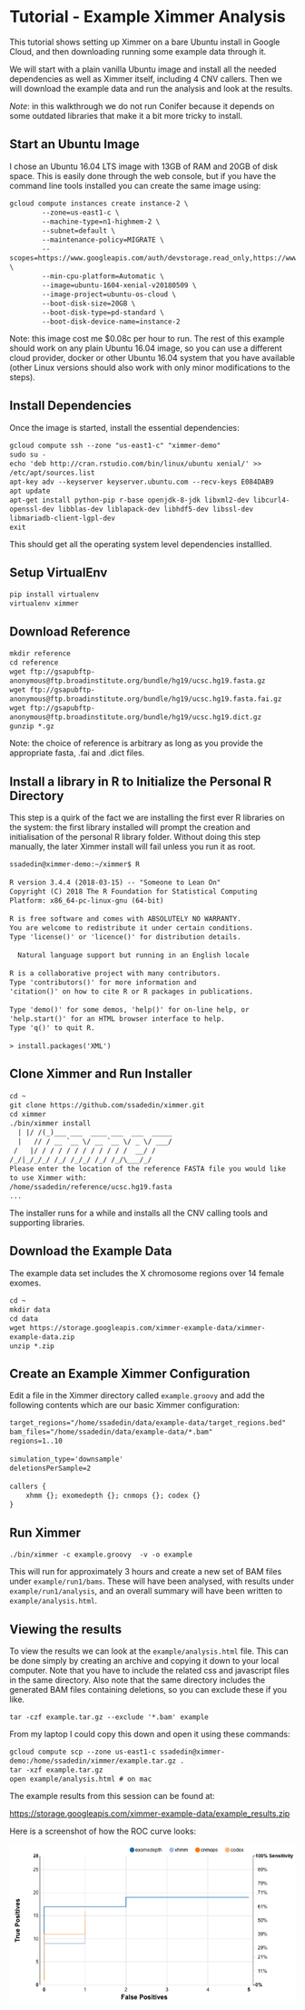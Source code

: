 # Tutorial - Example Ximmer Analysis

This tutorial shows setting up Ximmer on a bare Ubuntu install in Google Cloud, 
and then downloading running some example data through it.

We will start with a plain vanilla Ubuntu image and install all the needed
dependencies as well as Ximmer itself, including 4 CNV callers. Then we will
download the example data and run the analysis and look at the results.

_Note_: in this walkthrough we do not run Conifer because it depends on some
outdated libraries that make it a bit more tricky to install.

## Start an Ubuntu Image

I chose an Ubuntu 16.04 LTS image with 13GB of RAM and 20GB of disk space. This
is easily done through the web console, but if you have the command line tools installed
you can create the same image using:

```
gcloud compute instances create instance-2 \
        --zone=us-east1-c \
        --machine-type=n1-highmem-2 \
        --subnet=default \
        --maintenance-policy=MIGRATE \
        --scopes=https://www.googleapis.com/auth/devstorage.read_only,https://www.googleapis.com/auth/logging.write,https://www.googleapis.com/auth/monitoring.write,https://www.googleapis.com/auth/servicecontrol,https://www.googleapis.com/auth/service.management.readonly,https://www.googleapis.com/auth/trace.append \
        --min-cpu-platform=Automatic \
        --image=ubuntu-1604-xenial-v20180509 \
        --image-project=ubuntu-os-cloud \
        --boot-disk-size=20GB \
        --boot-disk-type=pd-standard \
        --boot-disk-device-name=instance-2
```

Note: this image cost me $0.08c per hour to run. The rest of this example should work
on any plain Ubuntu 16.04 image, so you can use a different cloud provider, docker or
other Ubuntu 16.04 system that you have available (other Linux versions should also work
with only minor modifications to the steps).

## Install Dependencies

Once the image is started, install the essential dependencies:

```
gcloud compute ssh --zone "us-east1-c" "ximmer-demo"
sudo su -
echo 'deb http://cran.rstudio.com/bin/linux/ubuntu xenial/' >> /etc/apt/sources.list
apt-key adv --keyserver keyserver.ubuntu.com --recv-keys E084DAB9
apt update
apt-get install python-pip r-base openjdk-8-jdk libxml2-dev libcurl4-openssl-dev libblas-dev liblapack-dev libhdf5-dev libssl-dev libmariadb-client-lgpl-dev
exit
```

This should get all the operating system level dependencies installled.

## Setup VirtualEnv

```
pip install virtualenv
virtualenv ximmer
```

## Download Reference

```
mkdir reference
cd reference
wget ftp://gsapubftp-anonymous@ftp.broadinstitute.org/bundle/hg19/ucsc.hg19.fasta.gz
wget ftp://gsapubftp-anonymous@ftp.broadinstitute.org/bundle/hg19/ucsc.hg19.fasta.fai.gz
wget ftp://gsapubftp-anonymous@ftp.broadinstitute.org/bundle/hg19/ucsc.hg19.dict.gz
gunzip *.gz
```

Note: the choice of reference is arbitrary as long as you provide the appropriate fasta, 
.fai and .dict files.

## Install a library in R to Initialize the Personal R Directory

This step is a quirk of the fact we are installing the first ever R 
libraries on the system: the first library installed will prompt the 
creation and initialisation of the personal R library folder. Without doing 
this step manually, the later Ximmer install will fail unless you run it as root.

```
ssadedin@ximmer-demo:~/ximmer$ R

R version 3.4.4 (2018-03-15) -- "Someone to Lean On"
Copyright (C) 2018 The R Foundation for Statistical Computing
Platform: x86_64-pc-linux-gnu (64-bit)

R is free software and comes with ABSOLUTELY NO WARRANTY.
You are welcome to redistribute it under certain conditions.
Type 'license()' or 'licence()' for distribution details.

  Natural language support but running in an English locale

R is a collaborative project with many contributors.
Type 'contributors()' for more information and
'citation()' on how to cite R or R packages in publications.

Type 'demo()' for some demos, 'help()' for on-line help, or
'help.start()' for an HTML browser interface to help.
Type 'q()' to quit R.

> install.packages('XML')
```

## Clone Ximmer and Run Installer

```
cd ~
git clone https://github.com/ssadedin/ximmer.git
cd ximmer
./bin/ximmer install
  | |/ /(_)___ ___  ____ ___  ___  _____
  |   // / __ `__ \/ __ `__ \/ _ \/ ___/
 /   |/ / / / / / / / / / / /  __/ /    
/_/|_/_/_/ /_/ /_/_/ /_/ /_/\___/_/     
Please enter the location of the reference FASTA file you would like to use Ximmer with: 
/home/ssadedin/reference/ucsc.hg19.fasta
...
```

The installer runs for a while and installs all the CNV calling tools and supporting libraries.

## Download the Example Data

The example data set includes the X chromosome regions over 14 female exomes. 

```
cd ~
mkdir data
cd data
wget https://storage.googleapis.com/ximmer-example-data/ximmer-example-data.zip
unzip *.zip
```

## Create an Example Ximmer Configuration

Edit a file in the Ximmer directory called `example.groovy` and add the 
following contents which are our basic Ximmer configuration:

```
target_regions="/home/ssadedin/data/example-data/target_regions.bed"
bam_files="/home/ssadedin/data/example-data/*.bam"
regions=1..10

simulation_type='downsample'
deletionsPerSample=2

callers { 
    xhmm {}; exomedepth {}; cnmops {}; codex {}
}
```


## Run Ximmer

```
./bin/ximmer -c example.groovy  -v -o example
```

This will run for approximately 3 hours and create a new set of BAM files 
under `example/run1/bams`. These will have been analysed, with results under
`example/run1/analysis`, and an overall summary will have been written to
`example/analysis.html`.


## Viewing the results

To view the results we can look at the `example/analysis.html` file. This can be 
done simply by creating an archive and copying it down to your local computer.
Note that you have to include the related css and javascript files in the same directory.
Also note that the same directory includes the generated BAM files containing deletions,
so you can exclude these if you like.

```
tar -czf example.tar.gz --exclude '*.bam' example
```

From my laptop I could copy this down and open it using these commands:

```
gcloud compute scp --zone us-east1-c ssadedin@ximmer-demo:/home/ssadedin/ximmer/example.tar.gz . 
tar -xzf example.tar.gz 
open example/analysis.html # on mac
```

The example results from this session can be found at:

https://storage.googleapis.com/ximmer-example-data/example_results.zip

Here is a screenshot of how the ROC curve looks:

![Ximmer Demo Data ROC Curve](demo_data_roc.png)




